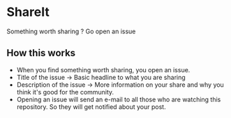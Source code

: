 # ShareIt
Something worth sharing ? Go open an issue


## How this works 

* When you find something worth sharing, you open an issue. 
* Title of the issue -> Basic headline to what you are sharing
* Description of the issue -> More information on your share and why you think it's good for the community.
* Opening an issue will send an e-mail to all those who are watching this repository. So they will get notified about your post.
